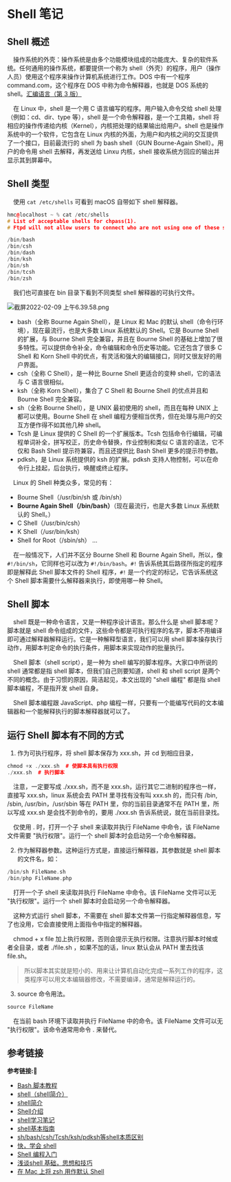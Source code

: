 # Shell 笔记

## Shell 概述

&emsp;操作系统的外壳：操作系统是由多个功能模块组成的功能庞大、复杂的软件系统。任何通用的操作系统，都要提供一个称为 shell（外壳）的程序，用户（操作人员）使用这个程序来操作计算机系统进行工作。DOS 中有一个程序 command.com，这个程序在 DOS 中称为命令解释器，也就是 DOS 系统的 shell。[汇编语言（第 3 版）](https://book.douban.com/subject/25726019/)

&emsp;在 Linux 中，shell 是一个用 C 语言编写的程序。用户输入命令交给 shell 处理（例如：cd、dir、type 等），shell 是一个命令解释器，是一个工具箱，shell 将相应的操作传递给内核（Kernel），内核把处理的结果输出给用户。shell 也是操作系统中的一个软件，它包含在 Linux 内核的外面，为用户和内核之间的交互提供了一个接口，目前最流行的 shell 为 bash shell（GUN Bourne-Again Shell）。用户的命令用 shell 去解释，再发送给 Linxu 内核，shell 接收系统方回应的输出并显示其到屏幕中。

## Shell 类型

&emsp;使用 `cat /etc/shells` 可看到 macOS 自带如下 shell 解释器。

```c++
hmc@localhost ~ % cat /etc/shells
# List of acceptable shells for chpass(1).
# Ftpd will not allow users to connect who are not using one of these shells.

/bin/bash
/bin/csh
/bin/dash
/bin/ksh
/bin/sh
/bin/tcsh
/bin/zsh
```

&emsp;我们也可直接在 bin 目录下看到不同类型 shell 解释器的可执行文件。

![截屏2022-02-09 上午6.39.58.png](https://p6-juejin.byteimg.com/tos-cn-i-k3u1fbpfcp/5336ffa338b64a429512cc391ffb54ac~tplv-k3u1fbpfcp-watermark.image?)

+ bash（全称 Bourne Again Shell），是 Linux 和 Mac 的默认 shell（命令行环境），现在最流行，也是大多数 Linux 系统默认的 Shell。它是 Bourne Shell 的扩展，与 Bourne Shell 完全兼容，并且在 Bourne Shell 的基础上增加了很多特性。可以提供命令补全，命令编辑和命令历史等功能。它还包含了很多 C Shell 和 Korn Shell 中的优点，有灵活和强大的编辑接口，同时又很友好的用户界面。
+ csh（全称 C Shell），是一种比 Bourne Shell 更适合的变种 shell，它的语法与 C 语言很相似。
+ ksh（全称 Korn Shell），集合了 C Shell 和 Bourne Shell 的优点并且和 Bourne Shell 完全兼容。
+ sh（全称 Bourne Shell），是 UNIX 最初使用的 shell，而且在每种 UNIX 上都可以使用。Bourne Shell 在 shell 编程方便相当优秀，但在处理与用户的交互方便作得不如其他几种 shell。
+ Tcsh 是 Linux 提供的 C Shell 的一个扩展版本。Tcsh 包括命令行编辑，可编程单词补全，拼写校正，历史命令替换，作业控制和类似 C 语言的语法，它不仅和 Bash Shell 提示符兼容，而且还提供比 Bash Shell 更多的提示符参数。
+ pdksh，是 Linux 系统提供的 ksh 的扩展。pdksh 支持人物控制，可以在命令行上挂起，后台执行，唤醒或终止程序。

&emsp;Linux 的 Shell 种类众多，常见的有：

+ Bourne Shell（/usr/bin/sh 或 /bin/sh）
+ **Bourne Again Shell（/bin/bash）**（现在最流行，也是大多数 Linux 系统默认的 Shell。）
+ C Shell（/usr/bin/csh）
+ K Shell（/usr/bin/ksh）
+ Shell for Root（/sbin/sh）
...

&emsp;在一般情况下，人们并不区分 Bourne Shell 和 Bourne Again Shell，所以，像 `#!/bin/sh`，它同样也可以改为 `#!/bin/bash`。`#!` 告诉系统其后路径所指定的程序即是解释此 Shell 脚本文件的 Shell 程序，`#!` 是一个约定的标记，它告诉系统这个 Shell 脚本需要什么解释器来执行，即使用哪一种 Shell。

## Shell 脚本

&emsp;shell 既是一种命令语言，又是一种程序设计语言。那么什么是 shell 脚本呢？脚本就是 shell 命令组成的文件，这些命令都是可执行程序的名字，脚本不用编译即可通过解释器解释运行。它是一种解释型语言，我们可以用 shell 脚本操存执行动作，用脚本判定命令的执行条件，用脚本来实现动作的批量执行。

&emsp;Shell 脚本（shell script），是一种为 shell 编写的脚本程序。大家口中所说的 shell 通常都是指 shell 脚本，但我们自己则要知道，shell 和 shell script 是两个不同的概念。由于习惯的原因，简洁起见，本文出现的 "shell 编程" 都是指 shell 脚本编程，不是指开发 shell 自身。

&emsp;Shell 脚本编程跟 JavaScript、php 编程一样，只要有一个能编写代码的文本编辑器和一个能解释执行的脚本解释器就可以了。



## 运行 Shell 脚本有不同的方式

1. 作为可执行程序，将 shell 脚本保存为 xxx.sh，并 cd 到相应目录，

```c++
chmod +x ./xxx.sh  # 使脚本具有执行权限
./xxx.sh  # 执行脚本
```

&emsp;注意，一定要写成 ./xxx.sh，而不是 xxx.sh，运行其它二进制的程序也一样，直接写 xxx.sh，linux 系统会去 PATH 里寻找有没有叫 xxx.sh 的，而只有 /bin, /sbin, /usr/bin，/usr/sbin 等在 PATH 里，你的当前目录通常不在 PATH 里，所以写成 xxx.sh 是会找不到命令的，要用 ./xxx.sh 告诉系统说，就在当前目录找。

&emsp;仅使用 . 时，打开一个子 shell 来读取并执行 FileName 中命令，该 FileName 文件需要 "执行权限"。运行一个 shell 脚本时会启动另一个命令解释器。

2. 作为解释器参数。这种运行方式是，直接运行解释器，其参数就是 shell 脚本的文件名，如：

```c++
/bin/sh FileName.sh
/bin/php FileName.php
```

&emsp;打开一个子 shell 来读取并执行 FileName 中命令。该 FileName 文件可以无 "执行权限"。运行一个 shell 脚本时会启动另一个命令解释器。

&emsp;这种方式运行 shell 脚本，不需要在 shell 脚本文件第一行指定解释器信息，写了也没用，它会直接使用上面指令中指定的解释器。

&emsp;chmod + x file 加上执行权限，否则会提示无执行权限。注意执行脚本时候或者全目录，或者 ./file.sh ，如果不加的话，linux 默认会从 PATH 里去找该 file.sh。

> 所以脚本其实就是短小的、用来让计算机自动化完成一系列工作的程序，这类程序可以用文本编辑器修改，不需要编译，通常是解释运行的。

3. source 命令用法。

```c++
source FileName
```

&emsp;在当前 bash 环境下读取并执行 FileName 中的命令。该 FileName 文件可以无 "执行权限"。该命令通常用命令 . 来替代。
















## 参考链接
**参考链接:🔗**
+ [Bash 脚本教程](https://wangdoc.com/bash/)
+ [shell（shell简介）](https://www.cnblogs.com/du-z/p/10959013.html)
+ [shell简介](https://blog.csdn.net/qq_43943846/article/details/88014144)
+ [Shell介绍](https://zhuanlan.zhihu.com/p/115642982)
+ [shell学习笔记](https://zhuanlan.zhihu.com/p/143730100)
+ [shell基本指南](https://zhuanlan.zhihu.com/p/105102573)
+ [sh/bash/csh/Tcsh/ksh/pdksh等shell本质区别](https://blog.csdn.net/dream_an/article/details/50548936)
+ [快，学会 shell](https://zhuanlan.zhihu.com/p/75373580)
+ [Shell 编程入门](https://zhuanlan.zhihu.com/p/97566547)
+ [浅谈shell 基础，思想和技巧](https://zhuanlan.zhihu.com/p/129268123)
+ [在 Mac 上将 zsh 用作默认 Shell](https://support.apple.com/zh-cn/HT208050)
